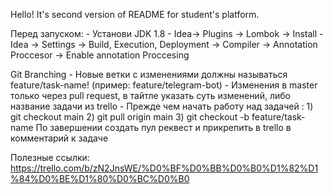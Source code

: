 Hello! It's second version of README for student's platform.

Перед запуском:
    - Установи JDK 1.8
    - Idea-> Plugins -> Lombok -> Install
    - Idea -> Settings -> Build, Execution, Deployment -> Compiler -> Annotation Proccesor -> Enable annotation Proccesing

Git Branching
    - Новые ветки с изменениями должны называться feature/task-name! (пример: feature/telegram-bot)
    - Изменения в master только через pull request, в тайтле указать суть изменений, либо название задачи из trello
    - Прежде чем начать работу над задачей :
        1) git checkout main
        2) git pull origin main
        3) git checkout -b feature/task-name
    По завершении создать пул реквест и прикрепить в trello в комментарий к задаче

Полезные ссылки:
    https://trello.com/b/zN2JnsWE/%D0%BF%D0%BB%D0%B0%D1%82%D1%84%D0%BE%D1%80%D0%BC%D0%B0
    